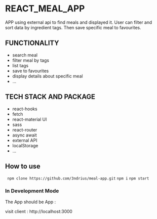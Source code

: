 # REACT_MEAL_APP
APP using external api to find meals and displayed it. User can filter and sort data by ingredient tags. Then save specific meal to favourites.


## FUNCTIONALITY

- search meal
- filter meal by tags
- list tags 
- save to favourites
- display details about specific meal
- ...

## TECH STACK AND PACKAGE

- react-hooks 
- fetch
- react-material UI
- sass
- react-router 
- async await
- external API
- localStorage
- ...



## How to use
 ` npm clone https://github.com/3ndrius/meal-app.git`
 `npm i`
 `npm start`
 

### In Development Mode

The App should be App :

visit client : http://localhost:3000
